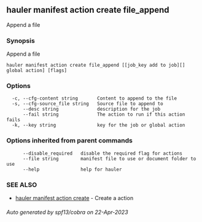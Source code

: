 ## hauler manifest action create file_append

Append a file

### Synopsis

Append a file

```
hauler manifest action create file_append [[job_key add to job][] global action] [flags]
```

### Options

```
  -c, --cfg-content string       Content to append to the file
  -s, --cfg-source_file string   Source file to append to
      --desc string              description for the job
      --fail string              The action to run if this action fails
  -k, --key string               key for the job or global action
```

### Options inherited from parent commands

```
      --disable_required   disable the required flag for actions
      --file string        manifest file to use or document folder to use
      --help               help for hauler
```

### SEE ALSO

* [hauler manifest action create](hauler_manifest_action_create.md)	 - Create a action

###### Auto generated by spf13/cobra on 22-Apr-2023
